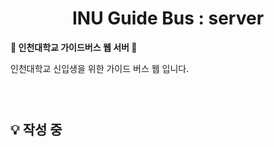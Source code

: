 <h1 align="center">
  INU Guide Bus : server
</h1>
<strong>🚌 인천대학교 가이드버스 웹 서버 🚌</strong>
<p>인천대학교 신입생을 위한 가이드 버스 웹 입니다.</p>

### <br/>

###

## 💡 작성 중
